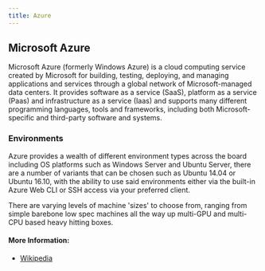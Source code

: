 ```yaml
---
title: Azure
---
```

## Microsoft Azure

Microsoft Azure (formerly Windows Azure) is a cloud computing service created by Microsoft for building, testing, deploying, and managing applications and services through a global network of Microsoft-managed data centers. It provides software as a service (SaaS), platform as a service (Paas) and infrastructure as a service (Iaas) and supports many different programming languages, tools and frameworks, including both Microsoft-specific and third-party software and systems.

### Environments

Azure provides a wealth of different environment types across the board including OS platforms such as Windows Server and Ubuntu Server, there are a number of variants that can be chosen such as Ubuntu 14.04 or Ubuntu 16.10, with the ability to use said environments either via the built-in Azure Web CLI or SSH access via your preferred client.

There are varying levels of machine 'sizes' to choose from, ranging from simple barebone low spec machines all the way up multi-GPU and multi-CPU based heavy hitting boxes.

#### More Information:
<!-- Please add any articles you think might be helpful to read before writing the article -->
* <a href='https://en.wikipedia.org/wiki/Microsoft_Azure' target='_blank' rel='nofollow'>Wikipedia</a>

